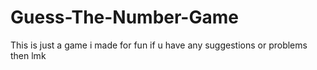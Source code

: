 # Guess-The-Number-Game
This is just a game i made for fun if u have any suggestions or problems then lmk

